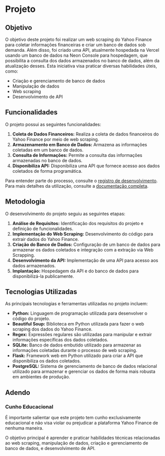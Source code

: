 # Projeto

## Objetivo
O objetivo deste projeto foi realizar um web scraping do Yahoo Finance para coletar informações financeiras e criar um banco de dados sob demanda. Além disso, foi criado uma API, atualmente hospedada na Vercel usando um banco de dados na Neon Console para hospedagem, que possibilita a consulta dos dados armazenados no banco de dados, além da atualização desses. Esta iniciativa visa praticar diversas habilidades úteis, como:

- Criação e gerenciamento de banco de dados
- Manipulação de dados
- Web scraping
- Desenvolvimento de API

## Funcionalidades

O projeto possui as seguintes funcionalidades:

1. **Coleta de Dados Financeiros:** Realiza a coleta de dados financeiros do Yahoo Finance por meio de web scraping.
2. **Armazenamento em Banco de Dados:** Armazena as informações coletadas em um banco de dados.
3. **Consulta de Informações:** Permite a consulta das informações armazenadas no banco de dados.
4. **Disponibiliza  API:** Disponibiliza uma API que fornece acesso aos dados coletados de forma programática.

Para entender parte do processo, consulte o [registro de desenvolvimento](Project.ipynb).
Para mais detalhes da utilização, consulte a [documentação completa](DOCUMENTACAO.md).

## Metodologia
O desenvolvimento do projeto seguiu as seguintes etapas:

1. **Análise de Requisitos:** Identificação dos requisitos do projeto e definição de funcionalidades.
2. **Implementação do Web Scraping:** Desenvolvimento do código para extrair dados do Yahoo Finance.
3. **Criação do Banco de Dados:** Configuração de um banco de dados para armazenar os dados coletados e integração com a extração via Web Scrapping.
4. **Desenvolvimento da API:** Implementação de uma API para acesso aos dados armazenados.
5. **Implantação:** Hospedagem da API e do banco de dados para disponibilizá-la publicamente.

## Tecnologias Utilizadas

As principais tecnologias e ferramentas utilizadas no projeto incluem:

- **Python:** Linguagem de programação utilizada para desenvolver o código do projeto.
- **Beautiful Soup:** Biblioteca em Python utilizada para fazer o web scraping dos dados do Yahoo Finance.
- **Regex:** Expressões regulares são utilizadas para manipular e extrair informações específicas dos dados coletados.
- **SQLite:** Banco de dados embutido utilizado para armazenar as informações coletadas durante o processo de web scraping.
- **Flask:** Framework web em Python utilizado para criar a API que disponibiliza os dados coletados.
- **PostgreSQL:** Sistema de gerenciamento de banco de dados relacional utilizado para armazenar e gerenciar os dados de forma mais robusta em ambientes de produção.


## Adendo
### Cunho Educacional

É importante salientar que este projeto tem cunho exclusivamente educacional e não visa violar ou prejudicar a plataforma Yahoo Finance de nenhuma maneira.

O objetivo principal é aprender e praticar habilidades técnicas relacionadas ao web scraping, manipulação de dados, criação e gerenciamento de banco de dados, e desenvolvimento de API.

